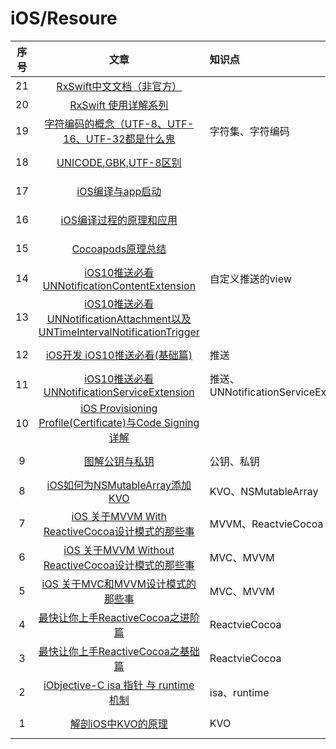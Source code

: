 # iOS/Resoure

|序号|文章|知识点|学习时间|备注|
|:--:|:--:|:--|:--:|:--|
|21|[RxSwift中文文档（非官方）](https://beeth0ven.github.io/RxSwift-Chinese-Documentation/)|||
|20|[RxSwift 使用详解系列](https://www.jianshu.com/p/f61a5a988590)|||
|19|[字符编码的概念（UTF-8、UTF-16、UTF-32都是什么鬼](https://blog.csdn.net/guxiaonuan/article/details/78678043)|字符集、字符编码|2019-05-24||
|18|[UNICODE,GBK,UTF-8区别](https://www.cnblogs.com/gavin-num1/p/5170247.html)||2019-05-24|
|17|[iOS编译与app启动](https://www.jianshu.com/p/65901441903e)||2019-05-23|
|16|[iOS编译过程的原理和应用](https://www.jianshu.com/p/09bd9b468e17)||2019-05-23||
|15|[Cocoapods原理总结](https://juejin.im/entry/59dd94b06fb9a0451463030b)||2019-05-22||
|14|[iOS10推送必看UNNotificationContentExtension](https://www.jianshu.com/p/45933f5450a4)|自定义推送的view|2019-05-16|
|13|[iOS10推送必看UNNotificationAttachment以及UNTimeIntervalNotificationTrigger](https://www.jianshu.com/p/3d602a60ca4f)||2019-05-16|
|12|[iOS开发 iOS10推送必看(基础篇)](https://www.jianshu.com/p/f5337e8f336d)|推送|2019-05-16|
|11|[iOS10推送必看UNNotificationServiceExtension](https://www.jianshu.com/p/f77d070a8812)|推送、UNNotificationServiceExtension|2019-05-16|
|10|[iOS Provisioning Profile(Certificate)与Code Signing详解](https://blog.csdn.net/phunxm/article/details/42685597)||2019-05-15|
|9|[图解公钥与私钥](https://blog.csdn.net/linuxnews/article/details/51119862)|公钥、私钥|2019-05-15||
|8|[iOS如何为NSMutableArray添加KVO](http://liumh.com/2015/08/22/ios-nsmutablearray-kvo/)|KVO、NSMutableArray|2019-05-15||
|7|[iOS 关于MVVM With ReactiveCocoa设计模式的那些事](https://www.jianshu.com/p/a0c22492a620)|MVVM、ReactvieCocoa|2019-05-15|
|6|[iOS 关于MVVM Without ReactiveCocoa设计模式的那些事](https://www.jianshu.com/p/db8400e1d40e)|MVC、MVVM|2019-05-14||
|5|[iOS 关于MVC和MVVM设计模式的那些事](https://www.jianshu.com/p/caaa173071f3)|MVC、MVVM|2019-05-14|
|4|[最快让你上手ReactiveCocoa之进阶篇](https://www.jianshu.com/p/e10e5ca413b7)|ReactvieCocoa|2019-05-14|
|3|[最快让你上手ReactiveCocoa之基础篇](https://www.jianshu.com/p/87ef6720a096)|ReactvieCocoa|2019-05-14|
|2|[iObjective-C isa 指针 与 runtime 机制](https://www.jianshu.com/p/41735c66dccb)|isa、runtime|2019-05-11||
|1|[解剖iOS中KVO的原理](https://www.jianshu.com/p/91c41292b5b9)|KVO|2019-05-11||



